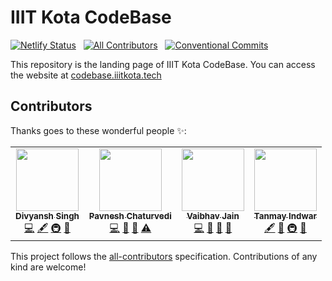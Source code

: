# IIIT Kota CodeBase

<!-- prettier-ignore-start -->
<!-- markdownlint-disable -->
<!-- ALL-CONTRIBUTORS-BADGE:START - Do not remove or modify this section -->
[![Netlify Status](https://img.shields.io/netlify/64753157-1f28-487e-bbf3-bb284a9a567c?logo=netlify)](https://app.netlify.com/sites/iiitkota-codebase/deploys) &nbsp; [![All Contributors](https://img.shields.io/badge/all_contributors-4-orange.svg)](#contributors) &nbsp; [![Conventional Commits](https://img.shields.io/badge/Conventional%20Commits-1.0.0-yellow.svg)](https://conventionalcommits.org)
<!-- ALL-CONTRIBUTORS-BADGE:END -->
<!-- markdownlint-enable -->
<!-- prettier-ignore-end -->

This repository is the landing page of IIIT Kota CodeBase. You can access the
website at [codebase.iiitkota.tech](https://codebase.iiitkota.tech/)

## Contributors

Thanks goes to these wonderful people ✨:

<!-- ALL-CONTRIBUTORS-LIST:START - Do not remove or modify this section -->
<!-- prettier-ignore-start -->
<!-- markdownlint-disable -->
<table>
  <tr>
    <td align="center"><a href="https://stackoverflow.com/users/11613622/brc-dd"><img src="https://avatars1.githubusercontent.com/u/40380293?v=4?s=100" width="100px;" alt=""/><br /><sub><b>Divyansh Singh</b></sub></a><br /><a href="https://github.com/iiitkota-codebase/www/commits?author=brc-dd" title="Code">💻</a> <a href="#content-brc-dd" title="Content">🖋</a> <a href="#infra-brc-dd" title="Infrastructure (Hosting, Build-Tools, etc)">🚇</a> <a href="#design-brc-dd" title="Design">🎨</a></td>
    <td align="center"><a href="https://github.com/pc-beast"><img src="https://avatars0.githubusercontent.com/u/56963647?v=4?s=100" width="100px;" alt=""/><br /><sub><b>Pavnesh Chaturvedi</b></sub></a><br /><a href="https://github.com/iiitkota-codebase/www/commits?author=pc-beast" title="Code">💻</a> <a href="#ideas-pc-beast" title="Ideas, Planning, & Feedback">🤔</a> <a href="#maintenance-pc-beast" title="Maintenance">🚧</a> <a href="https://github.com/iiitkota-codebase/www/commits?author=pc-beast" title="Tests">⚠️</a></td>
    <td align="center"><a href="https://github.com/vaibhav-jain18"><img src="https://avatars1.githubusercontent.com/u/56963087?v=4?s=100" width="100px;" alt=""/><br /><sub><b>Vaibhav Jain</b></sub></a><br /><a href="https://github.com/iiitkota-codebase/www/commits?author=vaibhav-jain18" title="Code">💻</a> <a href="https://github.com/iiitkota-codebase/www/pulls?q=is%3Apr+reviewed-by%3Avaibhav-jain18" title="Reviewed Pull Requests">👀</a> <a href="#projectManagement-vaibhav-jain18" title="Project Management">📆</a> <a href="#tool-vaibhav-jain18" title="Tools">🔧</a></td>
    <td align="center"><a href="https://github.com/SinUponCos-May"><img src="https://avatars0.githubusercontent.com/u/56514034?v=4?s=100" width="100px;" alt=""/><br /><sub><b>Tanmay Indwar</b></sub></a><br /><a href="#content-SinUponCos-May" title="Content">🖋</a> <a href="#ideas-SinUponCos-May" title="Ideas, Planning, & Feedback">🤔</a> <a href="#infra-SinUponCos-May" title="Infrastructure (Hosting, Build-Tools, etc)">🚇</a> <a href="https://github.com/iiitkota-codebase/www/pulls?q=is%3Apr+reviewed-by%3ASinUponCos-May" title="Reviewed Pull Requests">👀</a></td>
  </tr>
</table>

<!-- markdownlint-restore -->
<!-- prettier-ignore-end -->

<!-- ALL-CONTRIBUTORS-LIST:END -->

This project follows the [all-contributors](https://github.com/all-contributors/all-contributors)
specification. Contributions of any kind are welcome!

